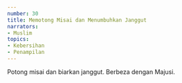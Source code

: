 ```yaml
---
number: 30
title: Memotong Misai dan Menumbuhkan Janggut
narrators:
- Muslim
topics:
- Kebersihan
- Penampilan
---
```


Potong misai dan biarkan janggut. Berbeza dengan Majusi.

